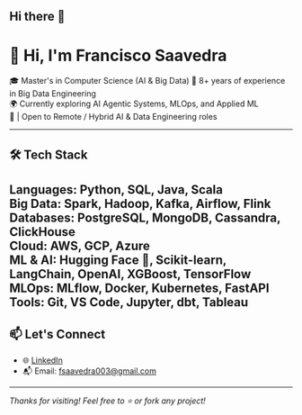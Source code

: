 ## Hi there 👋

<!--
**fsaavedra0003/fsaavedra0003** is a ✨ _special_ ✨ repository because its `README.md` (this file) appears on your GitHub profile.

Here are some ideas to get you started:

- 🔭 I’m currently working on ...
- 🌱 I’m currently learning ...
- 👯 I’m looking to collaborate on ...
- 🤔 I’m looking for help with ...
- 💬 Ask me about ...
- 📫 How to reach me: ...
- 😄 Pronouns: ...
- ⚡ Fun fact: ...
-->

# 👋 Hi, I'm Francisco Saavedra

🎓 Master's in Computer Science (AI & Big Data) 
💼 8+ years of experience in Big Data Engineering  
🌍 Currently exploring AI Agentic Systems, MLOps, and Applied ML  
📍  | Open to Remote / Hybrid AI & Data Engineering roles

---
## 🛠️ Tech Stack
**Languages:** Python, SQL, Java, Scala  
**Big Data:** Spark, Hadoop, Kafka, Airflow, Flink  
**Databases:** PostgreSQL, MongoDB, Cassandra, ClickHouse  
**Cloud:** AWS, GCP, Azure  
**ML & AI:** Hugging Face 🤗, Scikit-learn, LangChain, OpenAI, XGBoost, TensorFlow  
**MLOps:** MLflow, Docker, Kubernetes, FastAPI  
**Tools:** Git, VS Code, Jupyter, dbt, Tableau
---

## 📫 Let's Connect

- 🌐 [LinkedIn](https://linkedin.com/in/your-profile)
- 📬 Email: fsaavedra003@gmail.com

---

_Thanks for visiting! Feel free to ⭐️ or fork any project!_

